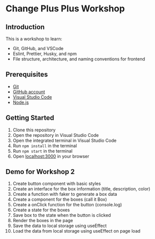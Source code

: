 # Change Plus Plus Workshop

## Introduction

This is a workshop to learn:
- Git, GitHub, and VSCode
- Eslint, Prettier, Husky, and npm
- File structure, architecture, and naming conventions for frontend

## Prerequisites

- [Git](https://git-scm.com/)
- [GitHub account](www.github.com)
- [Visual Studio Code](https://code.visualstudio.com/)
- [Node.js](https://nodejs.org/en/)

## Getting Started

1. Clone this repository
2. Open the repository in Visual Studio Code
3. Open the integrated terminal in Visual Studio Code
4. Run `npm install` in the terminal
5. Run `npm start` in the terminal
6. Open [localhost:3000](http://localhost:3000/) in your browser

## Demo for Workshop 2
 1) Create button component with basic styles
 2) Create an interface for the box information (title, description, color)
 3) Create a function with faker to generate a box data
 4) Create a component for the boxes (call it Box)
 5) Create a onClick function for the button (console.log)
 6) Create a state for the boxes
 7) Save box to the state when the button is clicked
 8) Render the boxes in the page
 9) Save the data to local storage using useEffect
 10) Load the data from local storage using useEffect on page load
